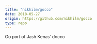 ```yaml
---
title: "nikhilm/gocco"
date: 2018-05-27
origin: https://github.com/nikhilm/gocco
type: repo
---
```


Go port of Jash Kenas' docco